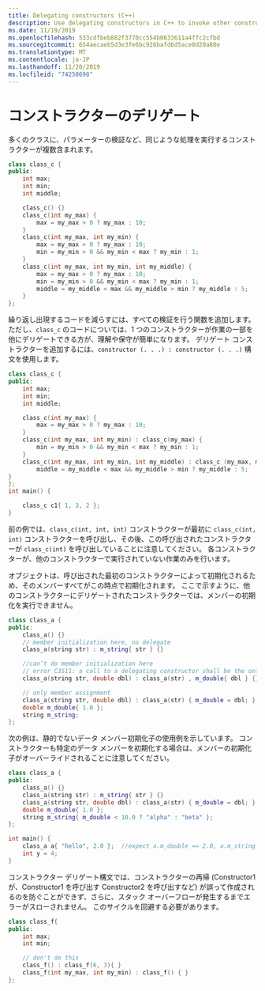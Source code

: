 ```yaml
---
title: Delegating constructors (C++)
description: Use delegating constructors in C++ to invoke other constructors and reduce code repetition.
ms.date: 11/19/2019
ms.openlocfilehash: 533cdfbeb882f3770cc554b0633611a4ffc2cfbd
ms.sourcegitcommit: 654aecaeb5d3e3fe6bc926bafd6d5ace0d20a80e
ms.translationtype: MT
ms.contentlocale: ja-JP
ms.lasthandoff: 11/20/2019
ms.locfileid: "74250698"
---
```

# <a name="delegating-constructors"></a>コンストラクターのデリゲート

多くのクラスに、パラメーターの検証など、同じような処理を実行するコンストラクターが複数含まれます。

```cpp
class class_c {
public:
    int max;
    int min;
    int middle;

    class_c() {}
    class_c(int my_max) {
        max = my_max > 0 ? my_max : 10;
    }
    class_c(int my_max, int my_min) {
        max = my_max > 0 ? my_max : 10;
        min = my_min > 0 && my_min < max ? my_min : 1;
    }
    class_c(int my_max, int my_min, int my_middle) {
        max = my_max > 0 ? my_max : 10;
        min = my_min > 0 && my_min < max ? my_min : 1;
        middle = my_middle < max && my_middle > min ? my_middle : 5;
    }
};
```

繰り返し出現するコードを減らすには、すべての検証を行う関数を追加します。ただし、`class_c` のコードについては、1 つのコンストラクターが作業の一部を他にデリゲートできる方が、理解や保守が簡単になります。 デリゲート コンストラクターを追加するには、`constructor (. . .) : constructor (. . .)` 構文を使用します。

```cpp
class class_c {
public:
    int max;
    int min;
    int middle;

    class_c(int my_max) {
        max = my_max > 0 ? my_max : 10;
    }
    class_c(int my_max, int my_min) : class_c(my_max) {
        min = my_min > 0 && my_min < max ? my_min : 1;
    }
    class_c(int my_max, int my_min, int my_middle) : class_c (my_max, my_min){
        middle = my_middle < max && my_middle > min ? my_middle : 5;
}
};
int main() {

    class_c c1{ 1, 3, 2 };
}
```

前の例では、`class_c(int, int, int)` コンストラクターが最初に `class_c(int, int)` コンストラクターを呼び出し、その後、この呼び出されたコンストラクターが `class_c(int)` を呼び出していることに注意してください。 各コンストラクターが、他のコンストラクターで実行されていない作業のみを行います。

オブジェクトは、呼び出された最初のコンストラクターによって初期化されるため、そのメンバーすべてがこの時点で初期化されます。 ここで示すように、他のコンストラクターにデリゲートされたコンストラクターでは、メンバーの初期化を実行できません。

```cpp
class class_a {
public:
    class_a() {}
    // member initialization here, no delegate
    class_a(string str) : m_string{ str } {}

    //can’t do member initialization here
    // error C3511: a call to a delegating constructor shall be the only member-initializer
    class_a(string str, double dbl) : class_a(str) , m_double{ dbl } {}

    // only member assignment
    class_a(string str, double dbl) : class_a(str) { m_double = dbl; }
    double m_double{ 1.0 };
    string m_string;
};
```

次の例は、静的でないデータ メンバー初期化子の使用例を示しています。 コンストラクターも特定のデータ メンバーを初期化する場合は、メンバーの初期化子がオーバーライドされることに注意してください。

```cpp
class class_a {
public:
    class_a() {}
    class_a(string str) : m_string{ str } {}
    class_a(string str, double dbl) : class_a(str) { m_double = dbl; }
    double m_double{ 1.0 };
    string m_string{ m_double < 10.0 ? "alpha" : "beta" };
};

int main() {
    class_a a{ "hello", 2.0 };  //expect a.m_double == 2.0, a.m_string == "hello"
    int y = 4;
}
```

コンストラクター デリゲート構文では、コンストラクターの再帰 (Constructor1 が、Constructor1 を呼び出す Constructor2 を呼び出すなど) が誤って作成されるのを防ぐことができず、さらに、スタック オーバーフローが発生するまでエラーがスローされません。 このサイクルを回避する必要があります。

```cpp
class class_f{
public:
    int max;
    int min;

    // don't do this
    class_f() : class_f(6, 3){ }
    class_f(int my_max, int my_min) : class_f() { }
};
```

